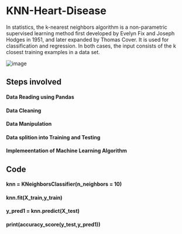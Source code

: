 # KNN-Heart-Disease
In statistics, the k-nearest neighbors algorithm is a non-parametric supervised learning method first developed by Evelyn Fix and Joseph Hodges in 1951, and later expanded by Thomas Cover. It is used for classification and regression. In both cases, the input consists of the k closest training examples in a data set.

![image](https://user-images.githubusercontent.com/86295676/179417013-c030ebd3-3225-4e02-b5a1-45803c65c817.png)

## Steps involved
#### Data Reading using Pandas 
#### Data Cleaning
#### Data Manipulation
#### Data splition into Training and Testing
#### Implemeentation of Machine Learning Algorithm

## Code
#### knn = KNeighborsClassifier(n_neighbors = 10)
#### knn.fit(X_train,y_train)
#### y_pred1 = knn.predict(X_test)
#### print(accuracy_score(y_test,y_pred1))
